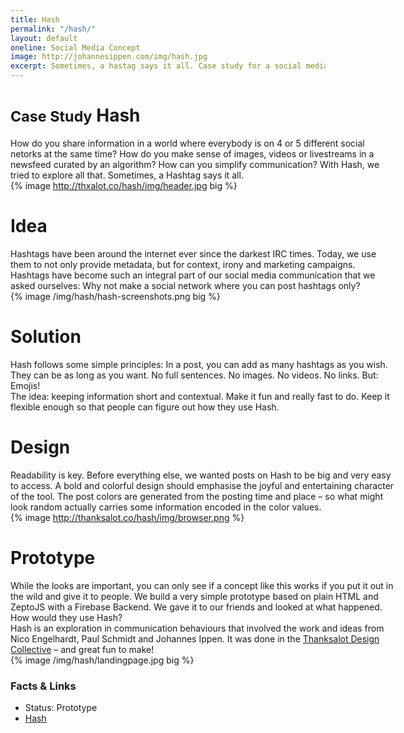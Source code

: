 ```yaml
---
title: Hash
permalink: "/hash/"
layout: default
oneline: Social Media Concept
image: http://johannesippen.com/img/hash.jpg
excerpt: Sometimes, a hastag says it all. Case study for a social media prototype.
---
```


<style>
  p {
    width: 615px;
    margin: 0 auto;
  }
  .standard img {
    width: 100%;
    max-width: 615px;
  }
  .big img {
    width: 100%;
    max-width: 900px;
    margin-left: -92.5px;
    margin-right: -92.5px;
  }
  .casestudy-image {
    margin-top: 2em;
  }
</style>

# <small>Case Study</small> Hash

How do you share information in a world where everybody is on 4 or 5 different social netorks at the same time? How do you make sense of images, videos or livestreams in a newsfeed curated by an algorithm? How can you simplify communication? With Hash, we tried to explore all that. Sometimes, a Hashtag says it all.

{% image http://thxalot.co/hash/img/header.jpg big %}

# Idea

Hashtags have been around the internet ever since the darkest IRC times. Today, we use them to not only provide metadata, but for context, irony and marketing campaigns. Hashtags have become such an integral part of our social media communication that we asked ourselves: Why not make a social network where you can post hashtags only?

{% image /img/hash/hash-screenshots.png big %}

# Solution

Hash follows some simple principles: In a post, you can add as many hashtags as you wish. They can be as long as you want. No full sentences. No images. No videos. No links. But: Emojis!

The idea: keeping information short and contextual. Make it fun and really fast to do. Keep it flexible enough so that people can figure out how they use Hash.

# Design

Readability is key. Before everything else, we wanted posts on Hash to be big and very easy to access. A bold and colorful design should emphasise the joyful and entertaining character of the tool. The post colors are generated from the posting time and place – so what might look random actually carries some information encoded in the color values.

{% image http://thanksalot.co/hash/img/browser.png %}

# Prototype

While the looks are important, you can only see if a concept like this works if you put it out in the wild and give it to people. We build a very simple prototype based on plain HTML and ZeptoJS with a Firebase Backend. We gave it to our friends and looked at what happened. How would they use Hash?

Hash is an exploration in communication behaviours that involved the work and ideas from Nico Engelhardt, Paul Schmidt and Johannes Ippen. It was done in the [Thanksalot Design Collective](http://thxalot.co) – and great fun to make!

{% image /img/hash/landingpage.jpg big %}

<section class="facts">
  <div class="inner grid">
    <div class="col">
      <h3>Facts & Links</h3>
    </div>
    <div class="col">
      <ul>
        <li>
          Status: Prototype
        </li>
        <li>
          <a href="http://thanksalot.co/hash/">Hash</a>
        </li>
      </ul>
    </div>
  </div>
</section>
